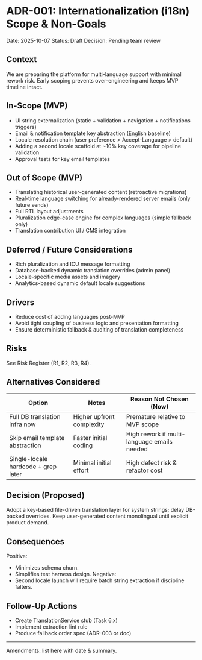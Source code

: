 # ADR-001: Internationalization (i18n) Scope & Non-Goals

Date: 2025-10-07
Status: Draft
Decision: Pending team review

## Context
We are preparing the platform for multi-language support with minimal rework risk. Early scoping prevents over-engineering and keeps MVP timeline intact.

## In-Scope (MVP)
- UI string externalization (static + validation + navigation + notifications triggers)
- Email & notification template key abstraction (English baseline)
- Locale resolution chain (user preference > Accept-Language > default)
- Adding a second locale scaffold at ~10% key coverage for pipeline validation
- Approval tests for key email templates

## Out of Scope (MVP)
- Translating historical user-generated content (retroactive migrations)
- Real-time language switching for already-rendered server emails (only future sends)
- Full RTL layout adjustments
- Pluralization edge-case engine for complex languages (simple fallback only)
- Translation contribution UI / CMS integration

## Deferred / Future Considerations
- Rich pluralization and ICU message formatting
- Database-backed dynamic translation overrides (admin panel)
- Locale-specific media assets and imagery
- Analytics-based dynamic default locale suggestions

## Drivers
- Reduce cost of adding languages post-MVP
- Avoid tight coupling of business logic and presentation formatting
- Ensure deterministic fallback & auditing of translation completeness

## Risks
See Risk Register (R1, R2, R3, R4).

## Alternatives Considered
| Option | Notes | Reason Not Chosen (Now) |
|--------|-------|-------------------------|
| Full DB translation infra now | Higher upfront complexity | Premature relative to MVP scope |
| Skip email template abstraction | Faster initial coding | High rework if multi-language emails needed |
| Single-locale hardcode + grep later | Minimal initial effort | High defect risk & refactor cost |

## Decision (Proposed)
Adopt a key-based file-driven translation layer for system strings; delay DB-backed overrides. Keep user-generated content monolingual until explicit product demand.

## Consequences
Positive:
- Minimizes schema churn.
- Simplifies test harness design.
Negative:
- Second locale launch will require batch string extraction if discipline falters.

## Follow-Up Actions
- Create TranslationService stub (Task 6.x)
- Implement extraction lint rule
- Produce fallback order spec (ADR-003 or doc)

---
Amendments: list here with date & summary.
